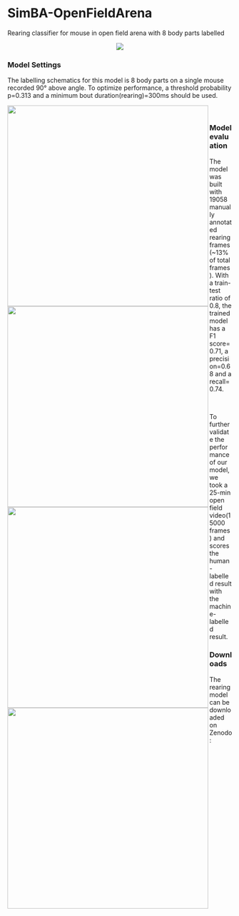 # SimBA-OpenFieldArena
Rearing classifier for mouse in open field arena with 8 body parts labelled 

<p align="center">
  <img src="https://github.com/saviochan/SimBA-OpenFieldArena/blob/master/gifs/Rearing.gif">
</p>

### Model Settings

The labelling schematics for this model is 8 body parts on a single mouse recorded 90° above angle. To optimize performance, a threshold probability p=0.313 and a minimum bout duration(rearing)=300ms should be used.<br/>

<img align="left" width="450"  src="https://github.com/saviochan/Deeplabcut-OpenFieldArena/blob/master/images/Labelling.png">
<img align="left" width="450"  src="https://github.com/saviochan/SimBA-OpenFieldArena/blob/master/images/Model%20settings.jpg"><br/>

### Model evaluation

The model was built with 19058 manually annotated rearing frames(~13% of total frames). With a train-test ratio of 0.8, the trained model has a F1 score=0.71, a precision=0.68 and a recall=0.74.<br/>

<img align="left" width="450" src="https://github.com/saviochan/SimBA-OpenFieldArena/blob/master/images/Curve.jpg">
<img align="left" width="450" src="https://github.com/saviochan/SimBA-OpenFieldArena/blob/master/images/Curve_2.jpg"><br/>

To further validate the performance of our model, we took a 25-min open field video(15000 frames) and scores the human-labelled result with the machine-labelled result.

### Downloads
The rearing model can be downloaded on Zenodo: 
